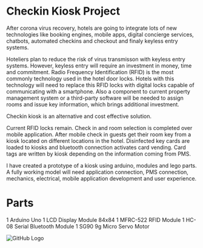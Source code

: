 # Checkin Kiosk Project

After corona virus recovery, hotels are going to integrate lots of new technologies like booking engines, mobile apps, digital concierge services, chatbots, automated checkins and checkout and finaly keyless entry systems.

Hoteliers plan to reduce the risk of virus transmisson with keyless entry systems. However, keyless entry will require an investment in money, time and commitment. Radio Frequency Identification (RFID) is the most commonly technology used in the hotel door locks. Hotels with this technology will need to replace this RFID locks with digital locks capable of communicating with a smartphone. Also a component to current property management system or a third-party software will be needed to assign rooms and issue key information, which brings additional investment.

Checkin kiosk is an alternative and cost effective solution. 

Current RFID locks remain. 
Check in and room selection is completed over mobile application.
After mobile check in guests get their room key from a kiosk located on different locations in the hotel.
Disinfected key cards are loaded to kiosks and bluetooth connection activates card vending.
Card tags are written by kiosk depending on the information coming from PMS.

I have created a prototype of a kiosk using arduino, modules and lego parts. A fully working model will need application connection, PMS connection, mechanics, electrical, mobile application development and user experience.

# Parts 
1 Arduino Uno
1 LCD Display Module 84x84
1 MFRC-522 RFID Module
1 HC-08 Serial Bluetooth Module
1 SG90 9g Micro Servo Motor


![GitHub Logo](/images/logo.png)
